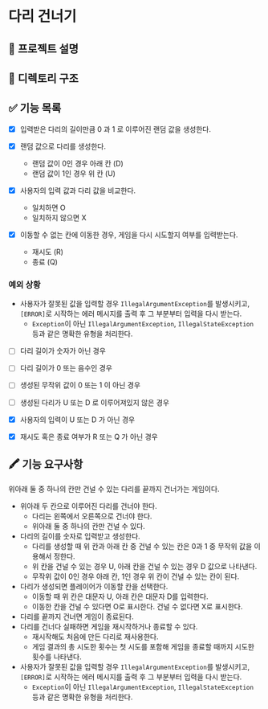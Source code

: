 # 다리 건너기
## 🎯 프로젝트 설명

## 📁 디렉토리 구조

## ✅ 기능 목록
- [x] 입력받은 다리의 길이만큼 0 과 1 로 이루어진 랜덤 값을 생성한다.


- [x] 랜덤 값으로 다리를 생성한다.
  - 랜덤 값이 0인 경우 아래 칸 (D)
  - 랜덤 값이 1인 경우 위 칸 (U)


- [x] 사용자의 입력 값과 다리 값을 비교한다.
  - 일치하면 O
  - 일치하지 않으면 X

- [x] 이동할 수 없는 칸에 이동한 경우, 게임을 다시 시도할지 여부를 입력받는다.
  - 재시도 (R)
  - 종료 (Q)

### 예외 상황
- 사용자가 잘못된 값을 입력할 경우 `IllegalArgumentException`를 발생시키고, `[ERROR]`로 시작하는 에러 메시지를 출력 후 그 부분부터 입력을 다시 받는다.
  - `Exception`이 아닌 `IllegalArgumentException`, `IllegalStateException` 등과 같은 명확한 유형을 처리한다.


- [ ] 다리 길이가 숫자가 아닌 경우
- [ ] 다리 길이가 0 또는 음수인 경우


- [ ] 생성된 무작위 값이 0 또는 1 이 아닌 경우
- [ ] 생성된 다리가 U 또는 D 로 이루어져있지 않은 경우

- [x] 사용자의 입력이 U 또는 D 가 아닌 경우

- [x] 재시도 혹은 종료 여부가 R 또는 Q 가 아닌 경우

## 🖍 기능 요구사항
위아래 둘 중 하나의 칸만 건널 수 있는 다리를 끝까지 건너가는 게임이다.

- 위아래 두 칸으로 이루어진 다리를 건너야 한다.
  - 다리는 왼쪽에서 오른쪽으로 건너야 한다.
  - 위아래 둘 중 하나의 칸만 건널 수 있다.
- 다리의 길이를 숫자로 입력받고 생성한다.
  - 다리를 생성할 때 위 칸과 아래 칸 중 건널 수 있는 칸은 0과 1 중 무작위 값을 이용해서 정한다.
  - 위 칸을 건널 수 있는 경우 U, 아래 칸을 건널 수 있는 경우 D 값으로 나타낸다.
  - 무작위 값이 0인 경우 아래 칸, 1인 경우 위 칸이 건널 수 있는 칸이 된다.
- 다리가 생성되면 플레이어가 이동할 칸을 선택한다.
  - 이동할 때 위 칸은 대문자 U, 아래 칸은 대문자 D를 입력한다.
  - 이동한 칸을 건널 수 있다면 O로 표시한다. 건널 수 없다면 X로 표시한다.
- 다리를 끝까지 건너면 게임이 종료된다.
- 다리를 건너다 실패하면 게임을 재시작하거나 종료할 수 있다.
  - 재시작해도 처음에 만든 다리로 재사용한다.
  - 게임 결과의 총 시도한 횟수는 첫 시도를 포함해 게임을 종료할 때까지 시도한 횟수를 나타낸다.
- 사용자가 잘못된 값을 입력할 경우 `IllegalArgumentException`를 발생시키고, `[ERROR]`로 시작하는 에러 메시지를 출력 후 그 부분부터 입력을 다시 받는다.
  - `Exception`이 아닌 `IllegalArgumentException`, `IllegalStateException` 등과 같은 명확한 유형을 처리한다.
